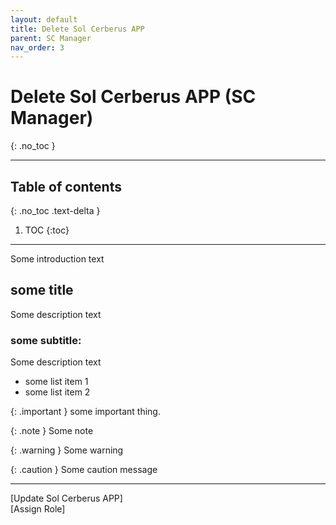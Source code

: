 ```yaml
---
layout: default
title: Delete Sol Cerberus APP
parent: SC Manager
nav_order: 3
---
```


# Delete Sol Cerberus APP (SC Manager)
{: .no_toc }

---


## Table of contents
{: .no_toc .text-delta }

1. TOC
{:toc}

---
Some introduction text

## some title

Some description text

### some subtitle:
Some description text

- some list item 1
- some list item 2

{: .important }
some important thing.

{: .note }
Some note

{: .warning }
Some warning

{: .caution }
Some caution message


---

<div class="prev-next">
<div markdown="1">
[Update Sol Cerberus APP]
</div>
<div markdown="1">
[Assign Role]
</div>
</div>

[Update Sol Cerberus APP]: ../update-sol-cerberus-app
[Assign Role]: ../assign-role